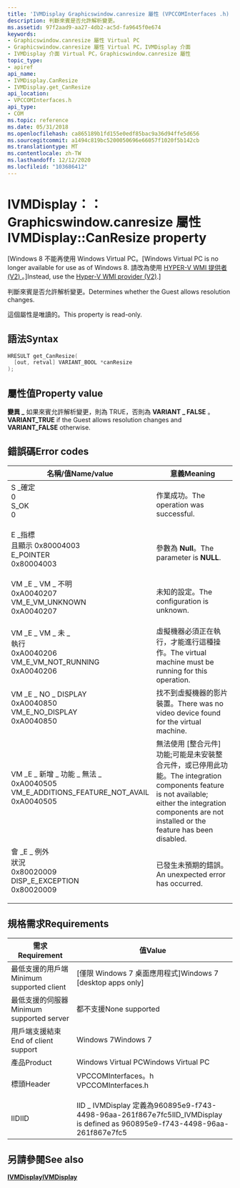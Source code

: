 ```yaml
---
title: 'IVMDisplay Graphicswindow.canresize 屬性 (VPCCOMInterfaces .h) '
description: 判斷來賓是否允許解析變更。
ms.assetid: 97f2aad9-aa27-4db2-ac5d-fa9645f0e674
keywords:
- Graphicswindow.canresize 屬性 Virtual PC
- Graphicswindow.canresize 屬性 Virtual PC，IVMDisplay 介面
- IVMDisplay 介面 Virtual PC，Graphicswindow.canresize 屬性
topic_type:
- apiref
api_name:
- IVMDisplay.CanResize
- IVMDisplay.get_CanResize
api_location:
- VPCCOMInterfaces.h
api_type:
- COM
ms.topic: reference
ms.date: 05/31/2018
ms.openlocfilehash: ca865189b1fd155e0edf85bac9a36d94ffe5d656
ms.sourcegitcommit: a1494c819bc5200050696e66057f1020f5b142cb
ms.translationtype: MT
ms.contentlocale: zh-TW
ms.lasthandoff: 12/12/2020
ms.locfileid: "103686412"
---
```

# <a name="ivmdisplaycanresize-property"></a><span data-ttu-id="2dac3-106">IVMDisplay：： Graphicswindow.canresize 屬性</span><span class="sxs-lookup"><span data-stu-id="2dac3-106">IVMDisplay::CanResize property</span></span>

<span data-ttu-id="2dac3-107">\[Windows 8 不能再使用 Windows Virtual PC。</span><span class="sxs-lookup"><span data-stu-id="2dac3-107">\[Windows Virtual PC is no longer available for use as of Windows 8.</span></span> <span data-ttu-id="2dac3-108">請改為使用 [HYPER-V WMI 提供者 (V2) ](/windows/desktop/HyperV_v2/windows-virtualization-portal)。\]</span><span class="sxs-lookup"><span data-stu-id="2dac3-108">Instead, use the [Hyper-V WMI provider (V2)](/windows/desktop/HyperV_v2/windows-virtualization-portal).\]</span></span>

<span data-ttu-id="2dac3-109">判斷來賓是否允許解析變更。</span><span class="sxs-lookup"><span data-stu-id="2dac3-109">Determines whether the Guest allows resolution changes.</span></span>

<span data-ttu-id="2dac3-110">這個屬性是唯讀的。</span><span class="sxs-lookup"><span data-stu-id="2dac3-110">This property is read-only.</span></span>

## <a name="syntax"></a><span data-ttu-id="2dac3-111">語法</span><span class="sxs-lookup"><span data-stu-id="2dac3-111">Syntax</span></span>


```C++
HRESULT get_CanResize(
  [out, retval] VARIANT_BOOL *canResize
);
```



## <a name="property-value"></a><span data-ttu-id="2dac3-112">屬性值</span><span class="sxs-lookup"><span data-stu-id="2dac3-112">Property value</span></span>

<span data-ttu-id="2dac3-113">**變異 \_** 如果來賓允許解析變更，則為 TRUE，否則為 **VARIANT \_ FALSE** 。</span><span class="sxs-lookup"><span data-stu-id="2dac3-113">**VARIANT\_TRUE** if the Guest allows resolution changes and **VARIANT\_FALSE** otherwise.</span></span>

## <a name="error-codes"></a><span data-ttu-id="2dac3-114">錯誤碼</span><span class="sxs-lookup"><span data-stu-id="2dac3-114">Error codes</span></span>



| <span data-ttu-id="2dac3-115">名稱/值</span><span class="sxs-lookup"><span data-stu-id="2dac3-115">Name/value</span></span>                                                                                                                                                                       | <span data-ttu-id="2dac3-116">意義</span><span class="sxs-lookup"><span data-stu-id="2dac3-116">Meaning</span></span>                                                                                                                                               |
|----------------------------------------------------------------------------------------------------------------------------------------------------------------------------------|-------------------------------------------------------------------------------------------------------------------------------------------------------|
| <dl> <span data-ttu-id="2dac3-117"><dt>S \_確定</dt> <dt>0</dt></span><span class="sxs-lookup"><span data-stu-id="2dac3-117"><dt>S\_OK</dt> <dt>0</dt></span></span> </dl>                                          | <span data-ttu-id="2dac3-118">作業成功。</span><span class="sxs-lookup"><span data-stu-id="2dac3-118">The operation was successful.</span></span><br/>                                                                                                              |
| <dl> <span data-ttu-id="2dac3-119"><dt>E \_指標</dt><dt>且顯示 0x80004003</dt></span><span class="sxs-lookup"><span data-stu-id="2dac3-119"><dt>E\_POINTER</dt> <dt>0x80004003</dt></span></span> </dl>                            | <span data-ttu-id="2dac3-120">參數為 **Null**。</span><span class="sxs-lookup"><span data-stu-id="2dac3-120">The parameter is **NULL**.</span></span><br/>                                                                                                                 |
| <dl> <span data-ttu-id="2dac3-121"><dt>VM \_E \_ VM \_ 不明</dt> <dt>0xA0040207</dt></span><span class="sxs-lookup"><span data-stu-id="2dac3-121"><dt>VM\_E\_VM\_UNKNOWN</dt> <dt>0xA0040207</dt></span></span> </dl>                    | <span data-ttu-id="2dac3-122">未知的設定。</span><span class="sxs-lookup"><span data-stu-id="2dac3-122">The configuration is unknown.</span></span><br/>                                                                                                              |
| <dl> <span data-ttu-id="2dac3-123"><dt>VM \_E \_ VM \_ 未 \_ </dt>執行 <dt>0xA0040206</dt></span><span class="sxs-lookup"><span data-stu-id="2dac3-123"><dt>VM\_E\_VM\_NOT\_RUNNING</dt> <dt>0xA0040206</dt></span></span> </dl>               | <span data-ttu-id="2dac3-124">虛擬機器必須正在執行，才能進行這種操作。</span><span class="sxs-lookup"><span data-stu-id="2dac3-124">The virtual machine must be running for this operation.</span></span><br/>                                                                                    |
| <dl> <span data-ttu-id="2dac3-125"><dt>VM \_E \_ NO \_ DISPLAY</dt> <dt>0xA0040850</dt></span><span class="sxs-lookup"><span data-stu-id="2dac3-125"><dt>VM\_E\_NO\_DISPLAY</dt> <dt>0xA0040850</dt></span></span> </dl>                    | <span data-ttu-id="2dac3-126">找不到虛擬機器的影片裝置。</span><span class="sxs-lookup"><span data-stu-id="2dac3-126">There was no video device found for the virtual machine.</span></span><br/>                                                                                   |
| <dl> <span data-ttu-id="2dac3-127"><dt>VM \_E \_ 新增 \_ 功能 \_ 無法 \_ </dt> <dt>0xA0040505</dt></span><span class="sxs-lookup"><span data-stu-id="2dac3-127"><dt>VM\_E\_ADDITIONS\_FEATURE\_NOT\_AVAIL</dt> <dt>0xA0040505</dt></span></span> </dl> | <span data-ttu-id="2dac3-128">無法使用 [整合元件] 功能;可能是未安裝整合元件，或已停用此功能。</span><span class="sxs-lookup"><span data-stu-id="2dac3-128">The integration components feature is not available; either the integration components are not installed or the feature has been disabled.</span></span><br/> |
| <dl> <span data-ttu-id="2dac3-129"><dt>會 \_E \_ 例外</dt>狀況 <dt>0x80020009</dt></span><span class="sxs-lookup"><span data-stu-id="2dac3-129"><dt>DISP\_E\_EXCEPTION</dt> <dt>0x80020009</dt></span></span> </dl>                    | <span data-ttu-id="2dac3-130">已發生未預期的錯誤。</span><span class="sxs-lookup"><span data-stu-id="2dac3-130">An unexpected error has occurred.</span></span><br/>                                                                                                          |



## <a name="requirements"></a><span data-ttu-id="2dac3-131">規格需求</span><span class="sxs-lookup"><span data-stu-id="2dac3-131">Requirements</span></span>



| <span data-ttu-id="2dac3-132">需求</span><span class="sxs-lookup"><span data-stu-id="2dac3-132">Requirement</span></span> | <span data-ttu-id="2dac3-133">值</span><span class="sxs-lookup"><span data-stu-id="2dac3-133">Value</span></span> |
|-------------------------------------|-----------------------------------------------------------------------------------------------|
| <span data-ttu-id="2dac3-134">最低支援的用戶端</span><span class="sxs-lookup"><span data-stu-id="2dac3-134">Minimum supported client</span></span><br/> | <span data-ttu-id="2dac3-135">\[僅限 Windows 7 桌面應用程式\]</span><span class="sxs-lookup"><span data-stu-id="2dac3-135">Windows 7 \[desktop apps only\]</span></span><br/>                                                    |
| <span data-ttu-id="2dac3-136">最低支援的伺服器</span><span class="sxs-lookup"><span data-stu-id="2dac3-136">Minimum supported server</span></span><br/> | <span data-ttu-id="2dac3-137">都不支援</span><span class="sxs-lookup"><span data-stu-id="2dac3-137">None supported</span></span><br/>                                                                     |
| <span data-ttu-id="2dac3-138">用戶端支援結束</span><span class="sxs-lookup"><span data-stu-id="2dac3-138">End of client support</span></span><br/>    | <span data-ttu-id="2dac3-139">Windows 7</span><span class="sxs-lookup"><span data-stu-id="2dac3-139">Windows 7</span></span><br/>                                                                          |
| <span data-ttu-id="2dac3-140">產品</span><span class="sxs-lookup"><span data-stu-id="2dac3-140">Product</span></span><br/>                  | <span data-ttu-id="2dac3-141">Windows Virtual PC</span><span class="sxs-lookup"><span data-stu-id="2dac3-141">Windows Virtual PC</span></span><br/>                                                                 |
| <span data-ttu-id="2dac3-142">標頭</span><span class="sxs-lookup"><span data-stu-id="2dac3-142">Header</span></span><br/>                   | <dl> <span data-ttu-id="2dac3-143"><dt>VPCCOMInterfaces。h</dt></span><span class="sxs-lookup"><span data-stu-id="2dac3-143"><dt>VPCCOMInterfaces.h</dt></span></span> </dl> |
| <span data-ttu-id="2dac3-144">IID</span><span class="sxs-lookup"><span data-stu-id="2dac3-144">IID</span></span><br/>                      | <span data-ttu-id="2dac3-145">IID \_ IVMDisplay 定義為960895e9-f743-4498-96aa-261f867e7fc5</span><span class="sxs-lookup"><span data-stu-id="2dac3-145">IID\_IVMDisplay is defined as 960895e9-f743-4498-96aa-261f867e7fc5</span></span><br/>                 |



## <a name="see-also"></a><span data-ttu-id="2dac3-146">另請參閱</span><span class="sxs-lookup"><span data-stu-id="2dac3-146">See also</span></span>

<dl> <dt>

[<span data-ttu-id="2dac3-147">**IVMDisplay**</span><span class="sxs-lookup"><span data-stu-id="2dac3-147">**IVMDisplay**</span></span>](ivmdisplay.md)
</dt> </dl>

 

